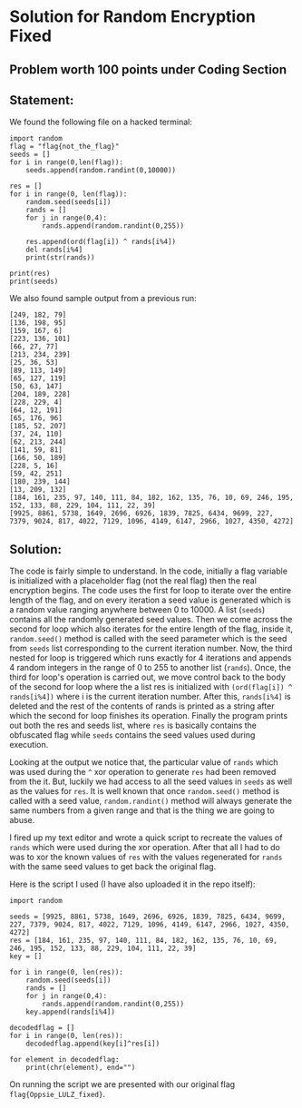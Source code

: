 # Solution for Random Encryption Fixed

## Problem worth 100 points under Coding Section

## Statement:

We found the following file on a hacked terminal:
```
import random
flag = "flag{not_the_flag}"
seeds = []
for i in range(0,len(flag)):
    seeds.append(random.randint(0,10000))

res = []
for i in range(0, len(flag)):
    random.seed(seeds[i])
    rands = []
    for j in range(0,4):
        rands.append(random.randint(0,255))

    res.append(ord(flag[i]) ^ rands[i%4])
    del rands[i%4]
    print(str(rands))

print(res)
print(seeds)
```
We also found sample output from a previous run:
```
[249, 182, 79]
[136, 198, 95]
[159, 167, 6]
[223, 136, 101]
[66, 27, 77]
[213, 234, 239]
[25, 36, 53]
[89, 113, 149]
[65, 127, 119]
[50, 63, 147]
[204, 189, 228]
[228, 229, 4]
[64, 12, 191]
[65, 176, 96]
[185, 52, 207]
[37, 24, 110]
[62, 213, 244]
[141, 59, 81]
[166, 50, 189]
[228, 5, 16]
[59, 42, 251]
[180, 239, 144]
[13, 209, 132]
[184, 161, 235, 97, 140, 111, 84, 182, 162, 135, 76, 10, 69, 246, 195, 152, 133, 88, 229, 104, 111, 22, 39]
[9925, 8861, 5738, 1649, 2696, 6926, 1839, 7825, 6434, 9699, 227, 7379, 9024, 817, 4022, 7129, 1096, 4149, 6147, 2966, 1027, 4350, 4272] 
```

## Solution:

The code is fairly simple to understand. In the code, initially a flag variable is initialized with a placeholder flag (not the real flag) then the real encryption begins. The code uses the first for loop to iterate over the entire length of the flag, and on every iteration a seed value is generated which is a random value ranging anywhere between 0 to 10000. A list (```seeds```) contains all the randomly generated seed values. Then we come across the second for loop which also iterates for the entire length of the flag, inside it, ```random.seed()``` method is called with the seed parameter which is the seed from ```seeds``` list corresponding to the current iteration number. Now, the third nested for loop is triggered which runs exactly for 4 iterations and appends 4 random integers in the range of 0 to 255 to another list (```rands```). Once, the third for loop's operation is carried out, we move control back to the body of the second for loop where the a list res is initialized with ```(ord(flag[i]) ^ rands[i%4])``` where i is the current iteration number. After this, ```rands[i%4]``` is deleted and the rest of the contents of rands is printed as a string after which the second for loop finishes its operation. Finally the program prints out both the res and seeds list, where ```res``` is basically contains the obfuscated flag while ```seeds``` contains the seed values used during execution.

Looking at the output we notice that, the particular value of ```rands``` which was used during the ```^``` xor operation to generate ```res``` had been removed from the it. But, luckily we had access to all the seed values in ```seeds``` as well as the values for ```res```. It is well known that once ```random.seed()``` method is called with a seed value, ```random.randint()``` method will always generate the same numbers from a given range and that is the thing we are going to abuse.

I fired up my text editor and wrote a quick script to recreate the values of ```rands``` which were used during the xor operation. After that all I had to do was to xor the known values of ```res``` with the values regenerated for ```rands``` with the same seed values to get back the original flag.

Here is the script I used (I have also uploaded it in the repo itself):
```
import random

seeds = [9925, 8861, 5738, 1649, 2696, 6926, 1839, 7825, 6434, 9699, 227, 7379, 9024, 817, 4022, 7129, 1096, 4149, 6147, 2966, 1027, 4350, 4272]
res = [184, 161, 235, 97, 140, 111, 84, 182, 162, 135, 76, 10, 69, 246, 195, 152, 133, 88, 229, 104, 111, 22, 39]
key = []

for i in range(0, len(res)):
    random.seed(seeds[i])
    rands = []
    for j in range(0,4):
        rands.append(random.randint(0,255))
    key.append(rands[i%4])

decodedflag = []
for i in range(0, len(res)):
    decodedflag.append(key[i]^res[i])

for element in decodedflag:
    print(chr(element), end="")
```

On running the script we are presented with our original flag ```flag{Oppsie_LULZ_fixed}```.